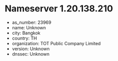 # Nameserver 1.20.138.210

* as_number: 23969
* name: Unknown
* city: Bangkok
* country: TH
* organization: TOT Public Company Limited
* version: Unknown
* dnssec: Unknown
